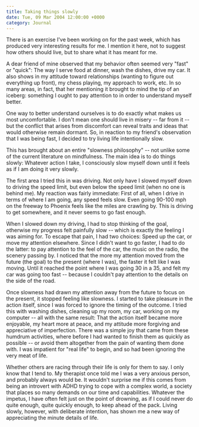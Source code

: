 ```yaml
---
title: Taking things slowly
date: Tue, 09 Mar 2004 12:00:00 +0000
category: Journal
---
```


There is an exercise I've been working on for the past week, which has
produced very interesting results for me.  I mention it here, not to
suggest how others should live, but to share what it has meant for me.

A dear friend of mine observed that my behavior often seemed very "fast"
or "quick": The way I serve food at dinner, wash the dishes, drive my
car.  It also shows in my attitude toward relationships (wanting to
figure out everything up front), my chess playing, my approach to work,
etc.  In so many areas, in fact, that her mentioning it brought to mind
the tip of an iceberg: something I ought to pay attention to in order to
understand myself better.

One way to better understand ourselves is to do exactly what makes us
most uncomfortable.  I don't mean one should live in misery -- far from
it -- but the conflict that arises from discomfort can reveal traits and
ideas that would otherwise remain dormant.  So, in reaction to my
friend's observation that I was being fast, I decided to try living life
intentionally slow.

This has brought about an entire "slowness philosophy" -- not unlike
some of the current literature on mindfulness.  The main idea is to do
things slowly: Whatever action I take, I consciously slow myself down
until it feels as if I am doing it very slowly.

The first area I tried this in was driving.  Not only have I slowed
myself down to driving the speed limit, but even below the speed limit
(when no one is behind me).  My reaction was fairly immediate: First of
all, when I drive in terms of where I am going, any speed feels slow.
Even going 90-100 mph on the freeway to Phoenix feels like the miles are
crawling by.  This is driving to get somewhere, and it never seems to go
fast enough.

When I slowed down my driving, I had to stop thinking of the goal,
otherwise my progress felt painfully slow -- which is exactly the
feeling I was aiming for.  To escape that pain, I had two choices: Speed
up the car, or move my attention elsewhere.  Since I didn't want to go
faster, I had to do the latter: to pay attention to the feel of the car,
the music on the radio, the scenery passing by.  I noticed that the more
my attention moved from the future (the goal) to the present (where I
was), the faster it felt like I was moving.  Until it reached the point
where I was going 30 in a 35, and felt my car was going too fast --
because I couldn't pay attention to the details on the side of the road.

Once slowness had drawn my attention away from the future to focus on
the present, it stopped feeling like slowness.  I started to take
pleasure in the action itself, since I was forced to ignore the timing
of the outcome.  I tried this with washing dishes, cleaning up my room,
my car, working on my computer -- all with the same result: That the
action itself became more enjoyable, my heart more at peace, and my
attitude more forgiving and appreciative of imperfection.  There was a
simple joy that came from these humdrum activities, where before I had
wanted to finish them as quickly as possible -- or avoid them altogether
from the pain of wanting them done with.  I was impatient for "real
life" to begin, and so had been ignoring the very meat of life.

Whether others are racing through their life is only for them to say.  I
only know that I tend to.  My therapist once told me I was a very
anxious person, and probably always would be.  It wouldn't surprise me
if this comes from being an introvert with ADHD trying to cope with a
complex world, a society that places so many demands on our time and
capabilities.  Whatever the impetus, I have often felt just on the point
of drowning, as if I could never do quite enough, quite quickly enough,
to keep ahead of the pack.  Living slowly, however, with deliberate
intention, has shown me a new way of appreciating the minute details of
life.


